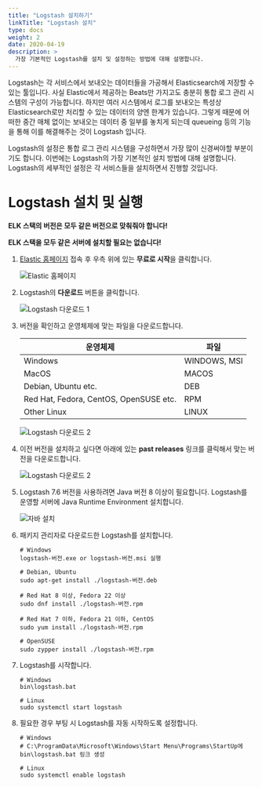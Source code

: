 ```yaml
---
title: "Logstash 설치하기"
linkTitle: "Logstash 설치"
type: docs
weight: 2
date: 2020-04-19
description: >
  가장 기본적인 Logstash를 설치 및 설정하는 방법에 대해 설명합니다.
---
```


 Logstash는 각 서비스에서 보내오는 데이터들을 가공해서 Elasticsearch에 저장할 수 있는 툴입니다. 사실 Elastic에서 제공하는 Beats만 가지고도 충분히 통합 로그 관리 시스템의 구성이 가능합니다. 하지만 여러 시스템에서 로그를 보내오는 특성상 Elasticsearch로만 처리할 수 있는 데이터의 양엔 한계가 있습니다. 그렇게 때문에 어떠한 중간 매체 없이는 보내오는 데이터 중 일부를 놓치게 되는데 queueing 등의 기능을 통해 이를 해결해주는 것이 Logstash 입니다.

 Logstash의 설정은 통합 로그 관리 시스템을 구성하면서 가장 많이 신경써야할 부분이기도 합니다. 이번에는 Logstash의 가장 기본적인 설치 방법에 대해 설명합니다. Logstash의 세부적인 설정은 각 서비스들을 설치하면서 진행할 것입니다.

# Logstash 설치 및 실행

**ELK 스택의 버전은 모두 같은 버전으로 맞춰줘야 합니다!**

**ELK 스택을 모두 같은 서버에 설치할 필요는 없습니다!**

1. [Elastic 홈페이지](https://elastic.co) 접속 후 우측 위에 있는 **무료로 시작**을 클릭합니다.

   ![Elastic 홈페이지](/images/elastic-home.png)

2. Logstash의 **다운로드** 버튼을 클릭합니다.

   ![Logstash 다운로드 1](/images/7.6/logstash-download-1.png)

3. 버전을 확인하고 운영체제에 맞는 파일을 다운로드합니다.

   <table>
       <thead>
           <tr>
               <th>운영체제</th>
               <th>파일</th>
           </tr>
       </thead>
       <tbody>
           <tr>
               <td>Windows</td>
               <td>WINDOWS, MSI</td>
           </tr>
           <tr>
               <td>MacOS</td>
               <td>MACOS</td>
           </tr>
           <tr>
               <td>Debian, Ubuntu etc.</td>
               <td>DEB</td>
           </tr>
           <tr>
               <td>Red Hat, Fedora, CentOS, OpenSUSE etc.</td>
               <td>RPM</td>
           </tr>
           <tr>
               <td>Other Linux</td>
               <td>LINUX</td>
           </tr>
       </tbody>
   </table>

   ![Logstash 다운로드 2](/images/7.6/logstash-download-2.png)

4. 이전 버전을 설치하고 싶다면 아래에 있는 **past releases** 링크를 클릭해서 맞는 버전을 다운로드합니다.

   ![Logstash 다운로드 2](/images/7.6/logstash-download-3.png)

5. Logstash 7.6 버전을 사용하려면 Java 버전 8 이상이 필요합니다. Logstash를 운영할 서버에 Java Runtime Environment 설치합니다.

   ![자바 설치](/images/7.6/logstash-install-1.png)

6. 패키지 관리자로 다운로드한 Logstash를 설치합니다.

   ```shell
   # Windows
   logstash-버전.exe or logstash-버전.msi 실행
   
   # Debian, Ubuntu
   sudo apt-get install ./logstash-버전.deb
   
   # Red Hat 8 이상, Fedora 22 이상
   sudo dnf install ./logstash-버전.rpm
   
   # Red Hat 7 이하, Fedora 21 이하, CentOS
   sudo yum install ./logstash-버전.rpm
   
   # OpenSUSE
   sudo zypper install ./logstash-버전.rpm
   ```

7. Logstash를 시작합니다.

   ```shell
   # Windows
   bin\logstash.bat
   
   # Linux
   sudo systemctl start logstash
   ```

8. 필요한 경우 부팅 시 Logstash를 자동 시작하도록 설정합니다.

   ```shell
   # Windows
   # C:\ProgramData\Microsoft\Windows\Start Menu\Programs\StartUp에 bin\logstash.bat 링크 생성
   
   # Linux
   sudo systemctl enable logstash
   ```
